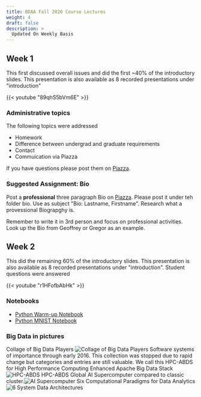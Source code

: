 ```yaml
---
title: BDAA Fall 2020 Course Lectures
weight: 4
draft: false
description: >
  Updated On Weekly Basis
---
```


## Week 1
This first discussed overall issues and did the first ~40% of the introductory slides. This presentation is also available as 8 recorded presentations under "introduction"

{{< youtube "89qhS5bVm6E" >}}


### Administrative topics

The following topics were addressed

* Homework
* Difference between undergrad and graduate requirements
* Contact
* Commuication via Piazza

If you have questions please post them on [Piazza](https://piazza.com/class/kedccsbsthm5sc).

### Suggested Assignment: Bio

Post a **professional** three paragraph Bio on
[Piazza](https://piazza.com/class/kedccsbsthm5sc). Please post it
under teh folder bio. Use as subject "Bio: Lastname, Firstname". Research what a
provessional Biograpghy is.

Remember to write it in 3rd person and focus on professional
activities. Look up the Bio from Geoffrey or Gregor as an example.

## Week 2

This did the remaining 60% of the introductory slides. 
This presentation is also available as 8 recorded presentations 
under "introduction". Student questions were answered

{{< youtube "r1HFofbAbHk" >}}

### Notebooks

* [Python Warm-up Notebook](https://github.com/cybertraining-dsc/cybertraining-dsc.github.io/blob/master/content/en/modules/notebooks/python_warmup.ipynb)
* [Python MNIST Notebook](https://github.com/cybertraining-dsc/cybertraining-dsc.github.io/blob/master/content/en/modules/notebooks/google_colab_mnist_example.ipynb)

### Big Data in pictures

Collage of Big Data Players ![Collage of Big Data Players](https://github.com/cybertraining-dsc/cybertraining-dsc.github.io/blob/master/themes/docsy/static/bigdata/images/2019_Matt_Turck_Big_Data_Landscape_Final_Fullsize.png)
Software systems of importance through early 2016. This collection was stopped due to rapid change but categories and entries are still valuable. We call this HPC-ABDS for High Performance Computing Enhanced Apache Big Data Stack ![HPC-ABDS](https://github.com/cybertraining-dsc/cybertraining-dsc.github.io/blob/master/themes/docsy/static/bigdata/images/Kaleidoscope.png)
HPC-ABDS Global AI Supercomputer compared to classic cluster.![AI Supercomputer](https://github.com/cybertraining-dsc/cybertraining-dsc.github.io/blob/master/themes/docsy/static/bigdata/images/GlobalAIvHPC.png)
Six Computational Paradigms for Data Analytics ![6 System Data Architectures](https://github.com/cybertraining-dsc/cybertraining-dsc.github.io/blob/master/themes/docsy/static/bigdata/images/6archs.png)
